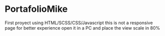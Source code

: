 # PortafolioMike

First proyect using HTML/SCSS/CSS/Javascript
this is not a responsive page for better experience open it in a PC and place the view scale in 80%

